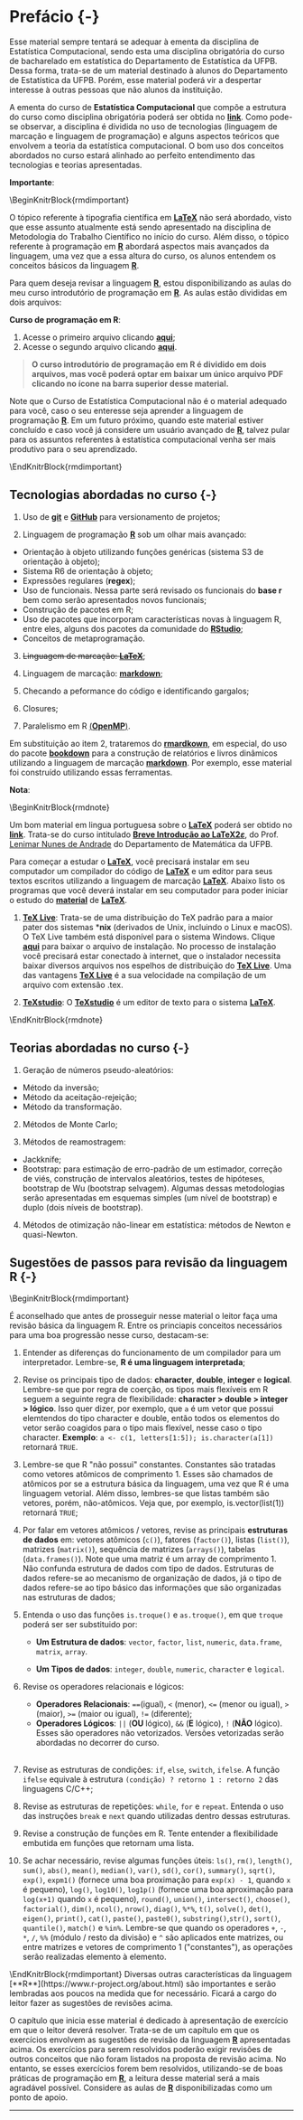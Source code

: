 # Prefácio {-}


Esse material sempre tentará se adequar à ementa da disciplina de Estatística Computacional, sendo esta uma disciplina obrigatória do curso de bacharelado em estatística do Departamento de Estatística da UFPB. Dessa forma, trata-se de um material destinado à alunos do Departamento de Estatística da UFPB. Porém, esse material poderá vir a despertar interesse à outras pessoas que não alunos da instituição.

A ementa do curso de **Estatística Computacional** que compõe a estrutura do curso como disciplina obrigatória poderá ser obtida no [**link**](http://www.de.ufpb.br/graduacao/obrigatorias/EstatisticaComputacional.pdf). Como pode-se observar, a disciplina é dividida no uso de tecnologias (linguagem de marcação e linguagem de programação) e alguns aspectos teóricos que envolvem a teoria da estatística computacional. O bom uso dos conceitos abordados no curso estará alinhado ao perfeito entendimento das tecnologias e teorias apresentadas.

**Importante**: 

\BeginKnitrBlock{rmdimportant}<div class="rmdimportant"><div class=text-justify>
O tópico referente à tipografia científica em [**LaTeX**](https://www.latex-project.org/) não será abordado, visto que esse assunto atualmente está sendo apresentado na disciplina de Metodologia do Trabalho Científico no início do curso. Além disso, o tópico referente à programação em [**R**](https://www.r-project.org/) abordará aspectos mais avançados da linguagem, uma vez que a essa altura do curso, os alunos entendem os conceitos básicos da linguagem [**R**](https://www.r-project.org/). 

Para quem deseja revisar a linguagem [**R**](https://www.r-project.org/), estou disponibilizando as aulas do meu curso introdutório de programação em [**R**](https://www.r-project.org/). As aulas estão divididas em dois arquivos:

**Curso de programação em R**:   
   
  1. Acesse o primeiro arquivo clicando [**aqui**](files/Aula_1.pdf);
  2. Acesse o segundo arquivo clicando [**aqui**](files/Aula_2.pdf).

> **O curso introdutório de programação em R é dividido em dois arquivos, mas você poderá optar em baixar um único arquivo PDF clicando no ícone na barra superior desse material.**

Note que o Curso de Estatística Computacional não é o material adequado para você, caso o seu enteresse seja aprender a linguagem de programação [**R**](https://www.r-project.org/). Em um futuro próximo, quando este material estiver concluído e caso você já considere um usuário avançado de [**R**](https://www.r-project.org/), talvez pular para os assuntos referentes à estatística computacional venha ser mais produtivo para o seu aprendizado.
</div></div>\EndKnitrBlock{rmdimportant}

## Tecnologias abordadas no curso {-}

1. Uso de [**git**](https://git-scm.com/) e [**GitHub**](https://github.com/prdm0/aulas_computacional) para versionamento de projetos;

2. Linguagem de programação [**R**](https://www.r-project.org/) sob um olhar mais avançado:
  - Orientação à objeto utilizando funções genéricas (sistema S3 de orientação à objeto);
  - Sistema R6 de orientação à objeto;
  - Expressões regulares (**regex**);
  - Uso de funcionais. Nessa parte será revisado os funcionais do **base r** bem como serão apresentados novos funcionais;
  - Construção de pacotes em R;
  - Uso de pacotes que incorporam características novas à linguagem R, entre eles, alguns dos pacotes da comunidade do [**RStudio**](https://www.rstudio.com/);
  - Conceitos de metaprogramação.
  
3. ~~Linguagem de marcação: [**LaTeX**](https://www.latex-project.org/)~~;

4. Linguagem de marcação: [**markdown**](https://en.wikipedia.org/wiki/Markdown);

5. Checando a peformance do código e identificando gargalos;

6. Closures;

7. Paralelismo em R [(**OpenMP**)](https://pt.wikipedia.org/wiki/OpenMP).

Em substituição ao item 2, trataremos do [**rmardkown**](https://rmarkdown.rstudio.com/), em especial, do uso do pacote [**bookdown**](https://bookdown.org/) para a construção de relatórios e livros dinâmicos utilizando a linguagem de marcação [**markdown**](https://en.wikipedia.org/wiki/Markdown). Por exemplo, esse material foi construído utilizando essas ferramentas.

**Nota**:

\BeginKnitrBlock{rmdnote}<div class="rmdnote"><div class=text-justify>
Um bom material em lingua portuguesa sobre o [**LaTeX**](https://www.latex-project.org/) poderá ser obtido no [**link**](files/latex_lenimar.pdf). Trata-se do curso intitulado [**Breve Introdução ao LaTeX2$\varepsilon$**](files/latex_lenimar.pdf), do Prof. [Lenimar Nunes de Andrade](http://www.mat.ufpb.br/lenimar/) do Departamento de Matemática da UFPB.

Para começar a estudar o [**LaTeX**](https://www.latex-project.org/), você precisará instalar em seu computador um compilador do código de [**LaTeX**](https://www.latex-project.org/) e um editor para seus textos escritos utilizando a linguagem de marcação [**LaTeX**](https://www.latex-project.org/). Abaixo listo os programas que você deverá instalar em seu computador para poder iniciar o estudo do [**material**](files/latex_lenimar.pdf) de [**LaTeX**](https://www.latex-project.org/). 

1. [**TeX Live**](https://www.tug.org/texlive/): Trata-se de uma distribuição do TeX padrão para a maior pater dos sistemas ***nix** (derivados de Unix, incluindo o Linux e macOS). O TeX Live também está disponível para o sistema Windows. Clique [**aqui**](http://mirror.ctan.org/systems/texlive/tlnet/install-tl-windows.exe) para baixar o arquivo de instalação. No processo de instalação você precisará estar conectado à internet, que o instalador necessita baixar diversos arquivos nos espelhos de distribuição do [**TeX Live**](https://www.tug.org/texlive/). Uma das vantagens [**TeX Live**](https://www.tug.org/texlive/) é a sua velocidade na compilação de um arquivo com extensão .tex.

2. [**TeXstudio**](https://www.texstudio.org/): O [**TeXstudio**](https://www.texstudio.org/) é um editor de texto para o sistema [**LaTeX**](https://www.latex-project.org/).



</div>  </div>\EndKnitrBlock{rmdnote}

## Teorias abordadas no curso {-}

1. Geração de números pseudo-aleatórios:
  - Método da inversão;
  - Método da aceitação-rejeição;
  - Método da transformação.

2. Métodos de Monte Carlo;

3. Métodos de reamostragem:
  - Jackknife;
  - Bootstrap: para estimação de erro-padrão de um estimador, correção de viés, construção de intervalos aleatórios, testes de hipóteses, bootstrap de Wu (bootstrap selvagem). Algumas dessas metodologias serão apresentadas em esquemas simples (um nível de bootstrap) e duplo (dois níveis de bootstrap).

4. Métodos de otimização não-linear em estatística: métodos de Newton e quasi-Newton.

## Sugestões de passos para revisão da linguagem R {-} 

\BeginKnitrBlock{rmdimportant}<div class="rmdimportant"><div class=text-justify>
É aconselhado que antes de prosseguir nesse material o leitor faça uma revisão básica da linguagem R. Entre os princiapis conceitos necessários para uma boa progressão nesse curso, destacam-se:

1. Entender as diferenças do funcionamento de um compilador para um interpretador. Lembre-se, **R é uma linguagem interpretada**;

2. Revise os principais tipo de dados: **character**, **double**, **integer** e **logical**. Lembre-se que por regra de coerção, os tipos mais flexíveis em R seguem a seguinte regra de flexibilidade: **character > double > integer > lógico**. Isso quer dizer, por exemplo, que `a` é um vetor que possui elemtendos do tipo character e double, então todos os elementos do vetor serão coagidos para o tipo mais flexível, nesse caso o tipo character. **Exemplo**: `a <- c(1, letters[1:5]); is.character(a[1])` retornará `TRUE`.

3. Lembre-se que R "não possui" constantes. Constantes são tratadas como vetores atômicos de comprimento 1. Esses são chamados de atômicos por se a estrutura básica da linguagem, uma vez que R é uma linguagem vetorial. Além disso, lembres-se que listas também são vetores, porém, não-atômicos. Veja que, por exemplo, is.vector(list(1)) retornará `TRUE`;

4. Por falar em vetores atômicos / vetores, revise as principais **estruturas de dados** em: vetores atômicos (`c()`), fatores (`factor()`), listas (`list()`), matrizes (`matrix()`), sequência de matrizes (`arrays()`), tabelas (`data.frames()`). Note que uma matriz é um array de comprimento 1. Não confunda estrutura de dados com tipo de dados. Estruturas de dados refere-se ao mecanismo de organização de dados, já o tipo de dados refere-se ao tipo básico das informações que são organizadas nas estruturas de dados;

5. Entenda o uso das funções `is.troque()` e `as.troque()`, em que `troque` poderá ser ser substituido por: 
  
     - **Um Estrutura de dados**: `vector`, `factor`, `list`, `numeric`, `data.frame`, `matrix`, `array`.  

     - **Um Tipos de dados**: `integer`, `double`, `numeric`, `character` e `logical`.
  
6. Revise os operadores relacionais e lógicos:
  
    - **Operadores Relacionais**: `==`(igual), `<` (menor), `<=` (menor ou igual), `>` (maior), `>=` (maior ou igual), `!=` (diferente);
    - **Operadores Lógicos**: `||` (**OU** lógico), `&&` (**E** lógico), `!` (**NÃO** lógico). Esses são operadores não vetorizados. Versões vetorizadas serão abordadas no decorrer do curso.</br></br>
  

7. Revise as estruturas de condições: `if`, `else`, `switch`, `ifelse`. A função `ifelse` equivale à estrutura `(condição) ? retorno 1 : retorno 2` das linguagens C/C++; 

8. Revise as estruturas de repetições: `while`, `for` e `repeat`. Entenda o uso das instruções `break` e `next` quando utilizadas dentro dessas estruturas.

9. Revise a construção de funções em R. Tente entender a flexibilidade embutida em funções que retornam uma lista. 

10. Se achar necessário, revise algumas funções úteis: `ls()`, `rm()`, `length()`, `sum()`, `abs()`, `mean()`, `median()`, `var()`, `sd()`, `cor()`, `summary()`, `sqrt()`, `exp()`, `expm1()` (fornece uma boa proximação para `exp(x) - 1`, quando `x` é pequeno), `log()`, `log10()`, `log1p()` (fornece uma boa aproximação para `log(x+1)` quando `x` é pequeno), `round()`, `union()`, `intersect()`, `choose()`, `factorial()`, `dim()`, `ncol()`, `nrow()`, `diag()`, `%*%`, `t()`, `solve()`, `det()`, `eigen()`, `print()`, `cat()`, `paste()`, `paste0()`, `substring()`,`str()`, `sort()`, `quantile()`, `match()` e `%in%`. Lembre-se que quando os operadores `+`, `-`, `*`, `/`, `%%` (módulo / resto da divisão) e `^` são aplicados ente matrizes, ou entre matrizes e vetores de comprimento 1 ("constantes"), as operações serão realizadas elemento à elemento.
</div></div>\EndKnitrBlock{rmdimportant}
Diversas outras características da linguagem [**R**](https://www.r-project.org/about.html) são importantes e serão lembradas aos poucos na medida que for necessário. Ficará a cargo do leitor fazer as sugestões de revisões acima.

O capítulo que inicia esse material é dedicado à apresentação de exercício em que o leitor deverá resolver. Trata-se de um capítulo em que os exercícios envolvem as sugestões de revisão da linguagem [**R**](https://www.r-project.org/about.html) apresentadas acima. Os exercícios para serem resolvidos poderão exigir revisões de outros conceitos que não foram listados na proposta de revisão acima. No entanto, se esses exercícios forem bem resolvidos, utilizando-se de boas práticas de programação em [**R**](https://www.r-project.org/about.html), a leitura desse material será a mais agradável possível. Considere as aulas de [**R**](https://www.r-project.org/about.html) disponibilizadas como um ponto de apoio.

-----
